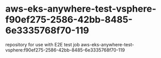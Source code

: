 # aws-eks-anywhere-test-vsphere-f90ef275-2586-42bb-8485-6e3335768f70-119
repository for use with E2E test job aws-eks-anywhere-test-vsphere:f90ef275-2586-42bb-8485-6e3335768f70-119
